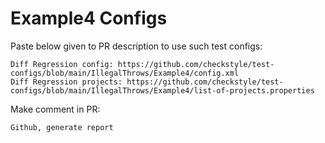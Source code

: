 # Example4 Configs
Paste below given to PR description to use such test configs:
```
Diff Regression config: https://github.com/checkstyle/test-configs/blob/main/IllegalThrows/Example4/config.xml
Diff Regression projects: https://github.com/checkstyle/test-configs/blob/main/IllegalThrows/Example4/list-of-projects.properties
```
Make comment in PR:
```
Github, generate report
```

